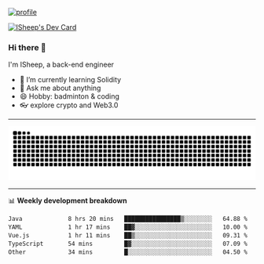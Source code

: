 [![profile](https://user-images.githubusercontent.com/54968314/208005045-e4b42f3b-833d-4242-bfcc-e764865553a2.svg)](https://www.calligrapher.ai/)

<a href="https://app.daily.dev/linziyang1106"><img src="https://api.daily.dev/devcards/v2/i4Spwx5Skx5FpTqWcwoit.png?r=kgx&type=wide" width="652" alt="ISheep's Dev Card"/></a>

### Hi there 🐏

I'm ISheep, a back-end engineer

- 🔭 I’m currently learning Solidity
- 💬 Ask me about anything
- 😄 Hobby: badminton & coding
- 👓 explore crypto and Web3.0

-------

![](https://raw.githubusercontent.com/ISheepp/ISheepp/output/github-contribution-grid-snake.svg)

-------

📊 **Weekly development breakdown**
<!--START_SECTION:waka-->

```txt
Java             8 hrs 20 mins   ████████████████▒░░░░░░░░   64.88 %
YAML             1 hr 17 mins    ██▓░░░░░░░░░░░░░░░░░░░░░░   10.00 %
Vue.js           1 hr 11 mins    ██▒░░░░░░░░░░░░░░░░░░░░░░   09.31 %
TypeScript       54 mins         █▓░░░░░░░░░░░░░░░░░░░░░░░   07.09 %
Other            34 mins         █░░░░░░░░░░░░░░░░░░░░░░░░   04.50 %
```

<!--END_SECTION:waka-->
